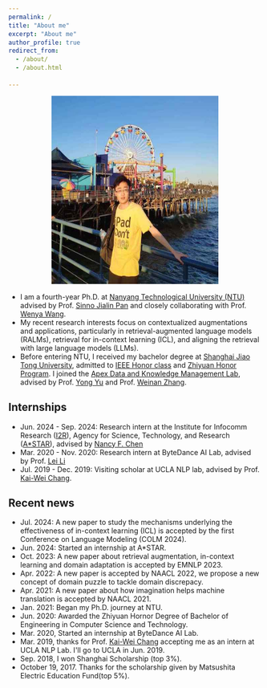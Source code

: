 ```yaml
---
permalink: /
title: "About me"
excerpt: "About me"
author_profile: true
redirect_from: 
  - /about/
  - /about.html
  
---
```




<div align = "center"><img src="images/LA.jpg" height="375" width="333"/> </div>


*    I am a fourth-year Ph.D. at [Nanyang Technological University (NTU)](http://scse.ntu.edu.sg/Pages/Home.aspx) advised by Prof. [Sinno Jialin Pan](https://personal.ntu.edu.sg/sinnopan/index.html) and closely collaborating with Prof. [Wenya Wang](https://personal.ntu.edu.sg/wangwy/). 
*    My recent research interests focus on contextualized augmentations and applications, particularly in retrieval-augmented language models (RALMs), retrieval for in-context learning (ICL), and aligning the retrieval with large language models (LLMs).
*    Before entering NTU, I received my bachelor degree at [Shanghai Jiao Tong University](http://en.sjtu.edu.cn/), admitted to [IEEE Honor class](https://english.seiee.sjtu.edu.cn/english/info/8338.htm) and [Zhiyuan Honor Program](https://en.zhiyuan.sjtu.edu.cn/). I joined the [Apex Data and Knowledge Management Lab](http://www.apexlab.org/), advised by Prof. [Yong Yu](http://apex.sjtu.edu.cn/members/yyu) and Prof. [Weinan Zhang](http://wnzhang.net/).


Internships
---
*    Jun. 2024 - Sep. 2024: Research intern at the Institute for Infocomm Research ([I2R](<https://www.a-star.edu.sg/i2r>)), Agency for Science, Technology, and Research ([A*STAR](<https://www.a-star.edu.sg/>)), advised by [Nancy F. Chen](<https://sites.google.com/site/nancyfchen/home>)
*    Mar. 2020 - Nov. 2020: Research intern at ByteDance AI Lab, advised by Prof. [Lei Li](<https://lileicc.github.io/>)
*    Jul. 2019 - Dec. 2019: Visiting scholar at UCLA NLP lab, advised by Prof. [Kai-Wei Chang](<http://web.cs.ucla.edu/~kwchang/>).



Recent news
---
*    Jul. 2024: A new paper to study the mechanisms underlying the effectiveness of in-context learning (ICL) is accepted by the first Conference on Language Modeling (COLM 2024).
*    Jun. 2024: Started an internship at A*STAR.
*    Oct. 2023: A new paper about retrieval augmentation, in-context learning and domain adaptation is accepted by EMNLP 2023.
*    Apr. 2022: A new paper is accepted by NAACL 2022, we propose a new concept of domain puzzle to tackle domain discrepacy.
*    Apr. 2021: A new paper about how imagination helps machine translation is accepted by NAACL 2021.
*    Jan. 2021: Began my Ph.D. journey at NTU.
*    Jun. 2020: Awarded the Zhiyuan Hornor Degree of Bachelor of Engineering in Computer Science and Technology.
*    Mar. 2020, Started an internship at ByteDance AI Lab.
*    Mar. 2019, thanks for Prof. [Kai-Wei Chang](http://web.cs.ucla.edu/~kwchang/) accepting me as an intern at UCLA NLP Lab. I'll go to UCLA in Jun. 2019.
*    Sep. 2018, I won Shanghai Scholarship (top 3%).
*    October 19, 2017. Thanks for the scholarship given by Matsushita Electric Education Fund(top 5%).

<br />
<br />
<div align="center">
<script type="text/javascript" id="clustrmaps" src="//cdn.clustrmaps.com/map_v2.js?cl=080808&w=450&t=n&d=S4ltOOOb5hNqfuuCWdgDqsaGD0v1lIU0YFRyXTX7W5E&co=ffffff&cmo=3acc3a&cmn=ff5353&ct=808080"></script>
</div>
